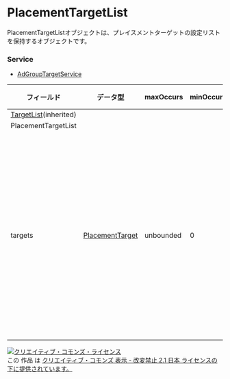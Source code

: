 # PlacementTargetList
PlacementTargetListオブジェクトは、プレイスメントターゲットの設定リストを保持するオブジェクトです。
### Service
+ [AdGroupTargetService](../services/AdGroupTargetService.md)

| フィールド | データ型 | maxOccurs | minOccurs | response | add | set | remove | 説明 | 
|---|---|---|---|---|---|---|---|---|
| <a href="./TargetList.md">TargetList</a>(inherited)|||||||||
| PlacementTargetList|||||||||
| targets| <a href="./PlacementTarget.md">PlacementTarget</a>| unbounded| 0| ○| -| Req| -| プレイスメントターゲットの設定リストです。 |
<a rel="license" href="http://creativecommons.org/licenses/by-nd/2.1/jp/"><img alt="クリエイティブ・コモンズ・ライセンス" style="border-width:0" src="https://i.creativecommons.org/l/by-nd/2.1/jp/88x31.png" /></a><br />この 作品 は <a rel="license" href="http://creativecommons.org/licenses/by-nd/2.1/jp/">クリエイティブ・コモンズ 表示 - 改変禁止 2.1 日本 ライセンスの下に提供されています。</a>
